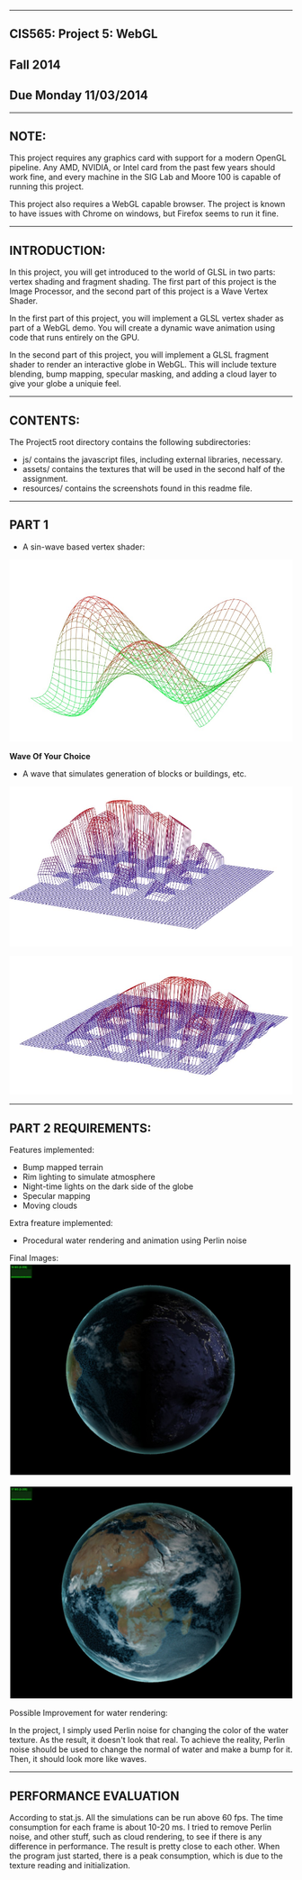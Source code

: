 ﻿-------------------------------------------------------------------------------
CIS565: Project 5: WebGL
-------------------------------------------------------------------------------
Fall 2014
-------------------------------------------------------------------------------
Due Monday 11/03/2014
-------------------------------------------------------------------------------

-------------------------------------------------------------------------------
NOTE:
-------------------------------------------------------------------------------
This project requires any graphics card with support for a modern OpenGL 
pipeline. Any AMD, NVIDIA, or Intel card from the past few years should work 
fine, and every machine in the SIG Lab and Moore 100 is capable of running 
this project.

This project also requires a WebGL capable browser. The project is known to 
have issues with Chrome on windows, but Firefox seems to run it fine.

-------------------------------------------------------------------------------
INTRODUCTION:
-------------------------------------------------------------------------------
In this project, you will get introduced to the world of GLSL in two parts: 
vertex shading and fragment shading. The first part of this project is the 
Image Processor, and the second part of this project is a Wave Vertex Shader.

In the first part of this project, you will implement a GLSL vertex shader as 
part of a WebGL demo. You will create a dynamic wave animation using code that 
runs entirely on the GPU.

In the second part of this project, you will implement a GLSL fragment shader
to render an interactive globe in WebGL. This will include texture blending,
bump mapping, specular masking, and adding a cloud layer to give your globe a 
uniquie feel.

-------------------------------------------------------------------------------
CONTENTS:
-------------------------------------------------------------------------------
The Project5 root directory contains the following subdirectories:
	
* js/ contains the javascript files, including external libraries, necessary.
* assets/ contains the textures that will be used in the second half of the
  assignment.
* resources/ contains the screenshots found in this readme file.

-------------------------------------------------------------------------------
PART 1 
-------------------------------------------------------------------------------

* A sin-wave based vertex shader:

![Example sin wave grid](https://github.com/zxm5010/Project5-WebGL/blob/gh-pages/renders/vertex_wave.jpg)


**Wave Of Your Choice**

* A wave that simulates generation of blocks or buildings, etc.

![Interesting Wave](https://github.com/zxm5010/Project5-WebGL/blob/gh-pages/renders/interesting_wave.jpg)

![Interesting Wave2](https://github.com/zxm5010/Project5-WebGL/blob/gh-pages/renders/interesting_wav2.jpg)

-------------------------------------------------------------------------------
PART 2 REQUIREMENTS:
-------------------------------------------------------------------------------

Features implemented:

* Bump mapped terrain
* Rim lighting to simulate atmosphere
* Night-time lights on the dark side of the globe
* Specular mapping
* Moving clouds

Extra freature implemented:

* Procedural water rendering and animation using Perlin noise 


Final Images:
![Final Image](https://github.com/zxm5010/Project5-WebGL/blob/gh-pages/renders/all_features.jpg)

![Final Image2](https://github.com/zxm5010/Project5-WebGL/blob/gh-pages/renders/image1.jpg)

Possible Improvement for water rendering:

In the project, I simply used Perlin noise for changing the color of the water texture. As the result, it doesn't look that real. To achieve the reality, Perlin noise should be used to change the normal of water and make a bump for it. Then, it should look more like waves. 

-------------------------------------------------------------------------------
PERFORMANCE EVALUATION
-------------------------------------------------------------------------------

According to stat.js. All the simulations can be run above 60 fps. The time consumption for each frame is about 10-20 ms. I tried to remove Perlin noise, and other stuff, such as cloud rendering, to see if there is any difference in performance. The result is pretty close to each other. When the program just started, there is a peak consumption, which is due to the texture reading and initialization. 

